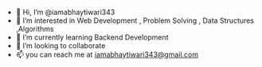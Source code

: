 - 👋 Hi, I’m @iamabhaytiwari343
- 👀 I’m interested in Web Development , Problem Solving , Data Structures ,Algorithms
- 🌱 I’m currently learning Backend Development
- 💞️ I’m looking to collaborate 
- 📫 you can reach me at iamabhaytiwari343@gmail.com

<!---
iamabhaytiwari343/iamabhaytiwari343 is a ✨ special ✨ repository because its `README.md` (this file) appears on your GitHub profile.
You can click the Preview link to take a look at your changes.
--->
